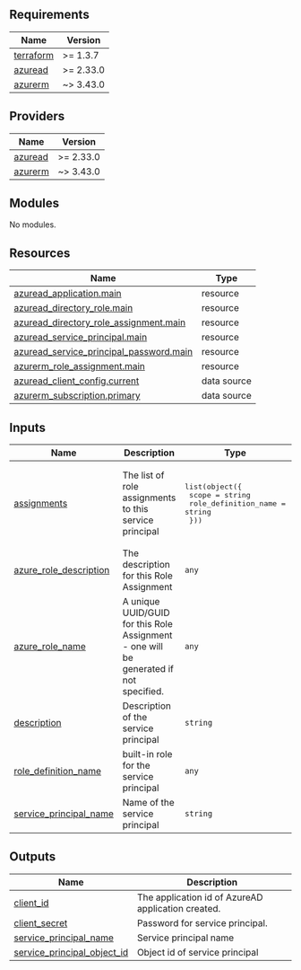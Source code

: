 <!-- BEGIN_TF_DOCS -->
## Requirements

| Name | Version |
|------|---------|
| <a name="requirement_terraform"></a> [terraform](#requirement\_terraform) | >= 1.3.7 |
| <a name="requirement_azuread"></a> [azuread](#requirement\_azuread) | >= 2.33.0 |
| <a name="requirement_azurerm"></a> [azurerm](#requirement\_azurerm) | ~> 3.43.0 |

## Providers

| Name | Version |
|------|---------|
| <a name="provider_azuread"></a> [azuread](#provider\_azuread) | >= 2.33.0 |
| <a name="provider_azurerm"></a> [azurerm](#provider\_azurerm) | ~> 3.43.0 |

## Modules

No modules.

## Resources

| Name | Type |
|------|------|
| [azuread_application.main](https://registry.terraform.io/providers/hashicorp/azuread/latest/docs/resources/application) | resource |
| [azuread_directory_role.main](https://registry.terraform.io/providers/hashicorp/azuread/latest/docs/resources/directory_role) | resource |
| [azuread_directory_role_assignment.main](https://registry.terraform.io/providers/hashicorp/azuread/latest/docs/resources/directory_role_assignment) | resource |
| [azuread_service_principal.main](https://registry.terraform.io/providers/hashicorp/azuread/latest/docs/resources/service_principal) | resource |
| [azuread_service_principal_password.main](https://registry.terraform.io/providers/hashicorp/azuread/latest/docs/resources/service_principal_password) | resource |
| [azurerm_role_assignment.main](https://registry.terraform.io/providers/hashicorp/azurerm/latest/docs/resources/role_assignment) | resource |
| [azuread_client_config.current](https://registry.terraform.io/providers/hashicorp/azuread/latest/docs/data-sources/client_config) | data source |
| [azurerm_subscription.primary](https://registry.terraform.io/providers/hashicorp/azurerm/latest/docs/data-sources/subscription) | data source |

## Inputs

| Name | Description | Type | Default | Required |
|------|-------------|------|---------|:--------:|
| <a name="input_assignments"></a> [assignments](#input\_assignments) | The list of role assignments to this service principal | <pre>list(object({<br>    scope                = string<br>    role_definition_name = string<br>  }))</pre> | <pre>[<br>  {<br>    "role_definition_name": "Owner",<br>    "scope": "/subscriptions/d2f248b9-d054-477f-b7e8-413921532c2a"<br>  }<br>]</pre> | no |
| <a name="input_azure_role_description"></a> [azure\_role\_description](#input\_azure\_role\_description) | The description for this Role Assignment | `any` | `null` | no |
| <a name="input_azure_role_name"></a> [azure\_role\_name](#input\_azure\_role\_name) | A unique UUID/GUID for this Role Assignment - one will be generated if not specified. | `any` | `null` | no |
| <a name="input_description"></a> [description](#input\_description) | Description of the service principal | `string` | `"Github CI user"` | no |
| <a name="input_role_definition_name"></a> [role\_definition\_name](#input\_role\_definition\_name) | built-in role for the service principal | `any` | `null` | no |
| <a name="input_service_principal_name"></a> [service\_principal\_name](#input\_service\_principal\_name) | Name of the service principal | `string` | `"CIUser"` | no |

## Outputs

| Name | Description |
|------|-------------|
| <a name="output_client_id"></a> [client\_id](#output\_client\_id) | The application id of AzureAD application created. |
| <a name="output_client_secret"></a> [client\_secret](#output\_client\_secret) | Password for service principal. |
| <a name="output_service_principal_name"></a> [service\_principal\_name](#output\_service\_principal\_name) | Service principal name |
| <a name="output_service_principal_object_id"></a> [service\_principal\_object\_id](#output\_service\_principal\_object\_id) | Object id of service principal |
<!-- END_TF_DOCS -->
